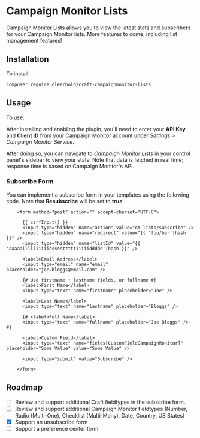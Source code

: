 # Campaign Monitor Lists

Campaign Monitor Lists allows you to view the latest stats and subscribers for your Campaign Monitor lists. More features to come, including list management features!

## Installation

To install:

```
composer require clearbold/craft-campaignmonitor-lists
```

## Usage

To use:

After installing and enabling the plugin, you'll need to enter your **API Key** and **Client ID** from your Campaign Monitor account under *Settings > Campaign Monitor Service*.

After doing so, you can navigate to *Campaign Monitor Lists* in your control panel's sidebar to view your stats. Note that data is fetched in real time; response time is based on Campaign Monitor's API.

### Subscribe Form

You can implement a subscribe form in your templates using the following code. Note that **Resubscribe** will be set to **true**.

```
    <form method="post" action="" accept-charset="UTF-8">

      {{ csrfInput() }}
      <input type="hidden" name="action" value="cm-lists/subscribe" />
      <input type="hidden" name="redirect" value="{{ 'foo/bar'|hash }}" />
      <input type="hidden" name="listId" value="{{ 'aaaaallllliiiiissssstttttiiiiiddddd'|hash }}" />

      <label>Email Address</label>
      <input type="email" name="email" placeholder="joe.bloggs@email.com" />

      {# Use firstname + lastname fields, or fullname #}
      <label>First Name</label>
      <input type="text" name="firstname" placeholder="Joe" />

      <label>Last Name</label>
      <input type="text" name="lastname" placeholder="Bloggs" />

      {# <label>Full Name</label>
      <input type="text" name="fullname" placeholder="Joe Bloggs" /> #}

      <label>Custom Field</label>
      <input type="text" name="fields[CustomFieldCampaignMonitor]" placeholder="Some Value" value="Some Value" />

      <input type="submit" value="Subscribe" />

    </form>
```

## Roadmap

* [ ] Review and support additional Craft fieldtypes in the subscribe form.
* [ ] Review and support additional Campaign Monitor fieldtypes (Number, Radio (Multi-One), Checklist (Multi-Many), Date, Country, US States)
* [x] Support an unsubscribe form
* [ ] Support a preference center form
